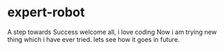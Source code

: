 # expert-robot
A step towards Success 
welcome all, i love coding Now i am trying new thing which i have ever tried.
lets see how it goes in future.
